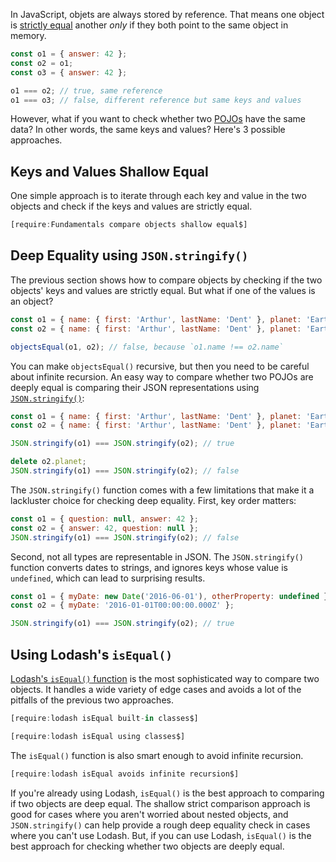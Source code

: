 In JavaScript, objets are always stored by reference. That means one object is [strictly equal](/tutorials/fundamentals/equality)
another _only_ if they both point to the same object in memory.

```javascript
const o1 = { answer: 42 };
const o2 = o1;
const o3 = { answer: 42 };

o1 === o2; // true, same reference
o1 === o3; // false, different reference but same keys and values
```

However, what if you want to check whether two [POJOs](/tutorials/fundamentals/pojo) have the same data? In other words, the same keys and values? Here's 3 possible approaches.

Keys and Values Shallow Equal
---------------------------

One simple approach is to iterate through each key and value in the two objects and check if the keys and values are strictly equal.

```javascript
[require:Fundamentals compare objects shallow equal$]
```

Deep Equality using `JSON.stringify()`
----------------------------

The previous section shows how to compare objects by checking if the two objects' keys and values are strictly equal. But what if one of the values is an object?

```javascript
const o1 = { name: { first: 'Arthur', lastName: 'Dent' }, planet: 'Earth' };
const o2 = { name: { first: 'Arthur', lastName: 'Dent' }, planet: 'Earth' };

objectsEqual(o1, o2); // false, because `o1.name !== o2.name`
```

You can make `objectsEqual()` recursive, but then you need to be careful about infinite recursion.
An easy way to compare whether two POJOs are deeply equal is comparing their JSON representations
using [`JSON.stringify()`](/tutorials/fundamentals/stringify):

```javascript
const o1 = { name: { first: 'Arthur', lastName: 'Dent' }, planet: 'Earth' };
const o2 = { name: { first: 'Arthur', lastName: 'Dent' }, planet: 'Earth' };

JSON.stringify(o1) === JSON.stringify(o2); // true

delete o2.planet;
JSON.stringify(o1) === JSON.stringify(o2); // false
```

The `JSON.stringify()` function comes with a few limitations that make it a lackluster choice for checking deep equality. First, key order matters:

```javascript
const o1 = { question: null, answer: 42 };
const o2 = { answer: 42, question: null };
JSON.stringify(o1) === JSON.stringify(o2); // false
```

Second, not all types are representable in JSON. The `JSON.stringify()` function converts dates
to strings, and ignores keys whose value is `undefined`, which can lead to surprising results.

```javascript
const o1 = { myDate: new Date('2016-06-01'), otherProperty: undefined };
const o2 = { myDate: '2016-01-01T00:00:00.000Z' };

JSON.stringify(o1) === JSON.stringify(o2); // true
```

Using Lodash's `isEqual()`
--------------------------

[Lodash's `isEqual()` function](https://lodash.com/docs/4.17.15#isEqual) is the most sophisticated way to compare two objects. It handles a wide variety of edge cases and avoids a lot of the pitfalls of the previous two approaches.

```javascript
[require:lodash isEqual built-in classes$]
```

```javascript
[require:lodash isEqual using classes$]
```

The `isEqual()` function is also smart enough to avoid infinite recursion.

```javascript
[require:lodash isEqual avoids infinite recursion$]
```

If you're already using Lodash, `isEqual()` is the best approach to comparing if two objects are deep equal. The shallow strict comparison approach is good for cases where you aren't worried about nested objects, and `JSON.stringify()` can help provide a rough deep equality check in cases where you can't use Lodash. But, if you can use Lodash, `isEqual()` is the best approach for checking whether two objects are deeply equal.